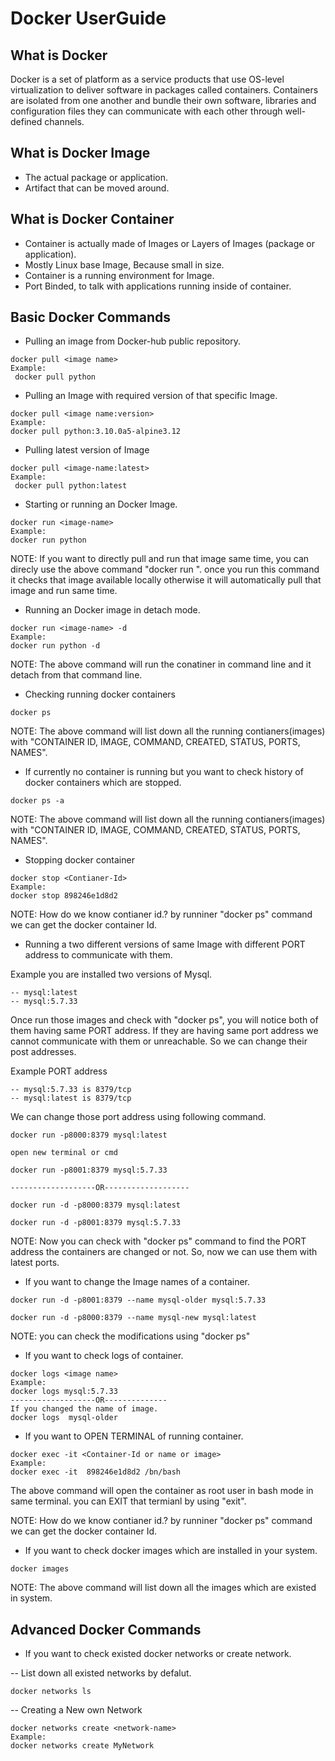 # Docker UserGuide

## What is Docker
<p>Docker is a set of platform as a service products that use OS-level
virtualization to deliver software in packages called containers. 
Containers are isolated from one another and bundle their own software,
libraries and configuration files they can communicate with each other
through well-defined channels.</p>

## What is Docker Image
- The actual package or application.
- Artifact that can be moved around.

## What is Docker Container
- Container is actually made of Images or Layers of Images (package or application).
- Mostly Linux base Image, Because small in size.
- Container is a running environment for Image.
- Port Binded, to talk with applications running inside of container.

## Basic Docker Commands
- Pulling an image from Docker-hub public repository.
```
docker pull <image name>
Example:
 docker pull python 
```

- Pulling an Image with required version of that specific Image.
```
docker pull <image name:version>
Example: 
docker pull python:3.10.0a5-alpine3.12 
```

- Pulling latest version of Image
```
docker pull <image-name:latest>
Example:
 docker pull python:latest
```

- Starting or running an Docker Image.
```
docker run <image-name>
Example: 
docker run python
```
<p> NOTE: If you want to directly pull and run that image same time, you can direcly use the above command "docker run <image-name>". once you run this command it checks that image available locally otherwise it will automatically pull that image and run same time. </p>

- Running an Docker image in detach mode.
```
docker run <image-name> -d
Example: 
docker run python -d
```
<p>NOTE: The above command will run the conatiner in command line and it detach from that command line.</p>

- Checking running docker containers
```
docker ps
```
<p>NOTE: The above command will list down all the running contianers(images) with "CONTAINER ID, IMAGE, COMMAND, CREATED, STATUS, PORTS, NAMES".</p>

- If currently no container is running but you want to check history of docker containers which are stopped.
```
docker ps -a
```
<p>NOTE: The above command will list down all the running contianers(images) with "CONTAINER ID, IMAGE, COMMAND, CREATED, STATUS, PORTS, NAMES".</p>

- Stopping docker container
```
docker stop <Contianer-Id>
Example: 
docker stop 898246e1d8d2
```
<p>NOTE: How do we know contianer id.? by runniner "docker ps" command we can get the docker container Id.</p>

- Running a two different versions of same Image with different PORT address to communicate with them.

Example you are installed two versions of Mysql.
```
-- mysql:latest
-- mysql:5.7.33
```
<p>Once run those images and check with "docker ps", you  will notice both of them having same PORT address. If they are having same port address we cannot communicate with them or unreachable. So we can change their post addresses.</p>
 
Example PORT address 
```
-- mysql:5.7.33 is 8379/tcp
-- mysql:latest is 8379/tcp
```
We can change those port address using following command.
```
docker run -p8000:8379 mysql:latest

open new terminal or cmd

docker run -p8001:8379 mysql:5.7.33

-------------------OR-------------------

docker run -d -p8000:8379 mysql:latest

docker run -d -p8001:8379 mysql:5.7.33
```
<p>NOTE: Now you can check with "docker ps" command to find the PORT address the containers are changed or not. So, now we can use them with latest ports.</p>

- If you want to change the Image names of a container.
```
docker run -d -p8001:8379 --name mysql-older mysql:5.7.33 

docker run -d -p8000:8379 --name mysql-new mysql:latest
```
<p>NOTE: you can check the modifications using "docker ps" </p>

- If you want to check logs of container.
```
docker logs <image name>
Example:
docker logs mysql:5.7.33
-------------------OR--------------
If you changed the name of image.
docker logs  mysql-older
```

- If you want to OPEN TERMINAL of running container.
```
docker exec -it <Container-Id or name or image>
Example:
docker exec -it  898246e1d8d2 /bn/bash
```
<p> The above command will open the container as root user in bash mode in same terminal. you can EXIT that termianl by using "exit".</p>
<p>NOTE: How do we know contianer id.? by runniner "docker ps" command we can get the docker container Id.</p>

- If you want to check docker images which are installed in your system.
```
docker images
```
<p>NOTE: The above command will list down all the images which are existed in system.</p>

## Advanced Docker Commands

- If you want to check existed docker networks or create network.

-- List down all existed networks by defalut.
```
docker networks ls
```

-- Creating a New own Network
```
docker networks create <network-name>
Example:
docker networks create MyNetwork
```

